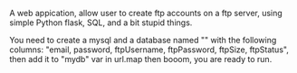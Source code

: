 A web appication, allow user to create ftp accounts on a ftp server, using simple Python flask, SQL, and a bit stupid things.

You need to create a mysql and a database named "" with the following columns: "email, password, ftpUsername, ftpPassword, ftpSize, ftpStatus", then add it to "mydb" var in url.map then booom, you are ready to run.